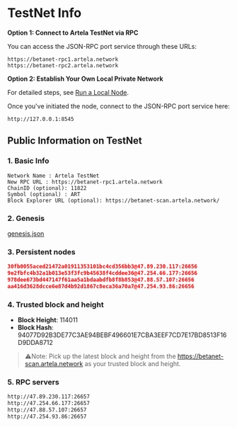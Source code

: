 
# TestNet Info

**Option 1: Connect to Artela TestNet via RPC**

You can access the JSON-RPC port service through these URLs:

    https://betanet-rpc1.artela.network
    https://betanet-rpc2.artela.network

**Option 2: Establish Your Own Local Private Network**

For detailed steps, see [Run a Local Node](./full-node-setup).

Once you've initiated the node, connect to the JSON-RPC port service here:

    http://127.0.0.1:8545

## Public Information on TestNet

### 1. Basic Info

```
Network Name : Artela TestNet
New RPC URL : https://betanet-rpc1.artela.network
ChainID (optional): 11822
Symbol (optional) : ART
Block Explorer URL (optional): https://betanet-scan.artela.network/
```

### 2. Genesis

[genesis.json](./genesis.json)

### 3. Persistent nodes

```json
30fb0055aced21472a01911353101bc4cd356bb3@47.89.230.117:26656
9e2fbfc4b32a1b013e53f3fc9b45638f4cddee36@47.254.66.177:26656
978dee673bd447147f61aa5a1bdaabdfb8f8b853@47.88.57.107:26656
aa416d3628dcce6e87d4b92d1867c8eca36a70a7@47.254.93.86:26656

```

### 4. Trusted block and height

- **Block Height**: 114011
- **Block Hash**: 94077D92B3DE77C3AE94BEBF496601E7CBA3EEF7CD7E17BD8513F16D9DDA8712

> ⚠️Note: Pick up the latest block and height from the <https://betanet-scan.artela.network> as your trusted block and height.
>

### 5. RPC servers

```bash
http://47.89.230.117:26657
http://47.254.66.177:26657
http://47.88.57.107:26657
http://47.254.93.86:26657

```
